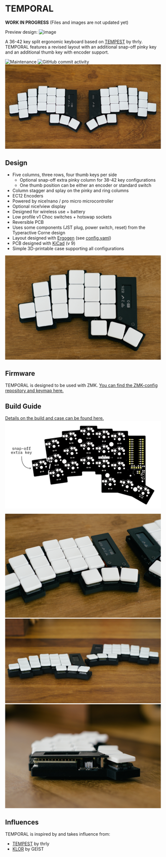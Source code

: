 # TEMPORAL

**WORK IN PROGRESS** (Files and images are not updated yet)

Preview design:
<img width="2138" height="1377" alt="image" src="https://github.com/user-attachments/assets/9148e4bd-d869-4062-929c-b54b4d2656c6" />

A 36-42 key split ergonomic keyboard based on [TEMPEST](https://github.com/thrly/tempest) by thrly. TEMPORAL features a revised layout with an additional snap-off pinky key and an additional thumb key with encoder support.

![Maintenance](https://img.shields.io/maintenance/yes/2025) ![GitHub commit activity](https://img.shields.io/github/commit-activity/m/thrly/tempest)
![Tempest](images/tempest.jpg)

## Design

- Five columns, three rows, four thumb keys per side
  - Optional snap-off extra pinky column for 38-42 key configurations
  - One thumb position can be either an encoder or standard switch
- Column stagger and splay on the pinky and ring columns
- EC12 Encoders
- Powered by nice!nano / pro micro microcontroller
- Optional nice!view display
- Designed for wireless use + battery
- Low profile v1 Choc switches + hotswap sockets
- Reversible PCB
- Uses some components (JST plug, power switch, reset) from the Typeractive Corne design
- Layout designed with [Ergogen](https://ergogen.ceoloide.com/) (see [config.yaml](./ergogen/config.yaml))
- PCB designed with [KiCad](https://www.kicad.org/) (v 9)
- Simple 3D-printable case supporting all configurations

![Tempest](images/tempest-half.jpg)

## Firmware

TEMPORAL is designed to be used with ZMK. [You can find the ZMK-config repository and keymap here.](https://github.com/curbol/temporal-zmk)

## Build Guide

[Details on the build and case can be found here.](/build-guide.md)
![TEMPEST pcb](images/tempest-pcb.png)

![Tempest](images/tempest-alt.jpg)
![Tempest](images/tempest-edge.jpg)
![Tempest](images/tempest-side.jpg)

## Influences

TEMPORAL is inspired by and takes influence from:

- [TEMPEST](https://github.com/thrly/tempest) by thrly
- [KLOR](https://github.com/GEIGEIGEIST/KLOR) by GEIST
